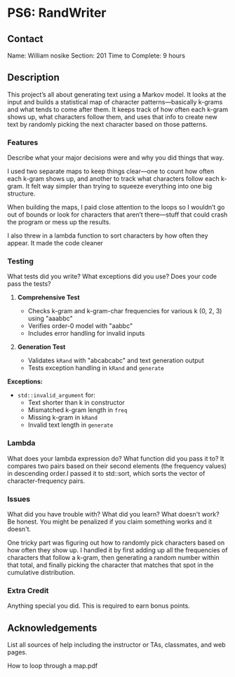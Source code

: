 # PS6: RandWriter

## Contact
Name: William nosike
Section: 201
Time to Complete: 9 hours 

## Description

This project’s all about generating text using a Markov model. It looks at the input and builds a statistical map of character patterns—basically k-grams and what tends to come after them. It keeps track of how often each k-gram shows up, what characters follow them, and uses that info to create new text by randomly picking the next character based on those patterns.

### Features

Describe what your major decisions were and why you did things that way.

I used two separate maps to keep things clear—one to count how often each k-gram shows up, and another to track what characters follow each k-gram. It felt way simpler than trying to squeeze everything into one big structure.

When building the maps, I paid close attention to the loops so I wouldn’t go out of bounds or look for characters that aren’t there—stuff that could crash the program or mess up the results.

I also threw in a lambda function to sort characters by how often they appear. It made the code cleaner

### Testing
What tests did you write?  What exceptions did you use?  Does your code pass the tests?
1. **Comprehensive Test**  
   - Checks k-gram and k-gram-char frequencies for various k (0, 2, 3) using "aaabbc"  
   - Verifies order-0 model with "aabbc"  
   - Includes error handling for invalid inputs  

2. **Generation Test**  
   - Validates `kRand` with "abcabcabc" and text generation output  
   - Tests exception handling in `kRand` and `generate`  

**Exceptions:**  
- `std::invalid_argument` for:  
  - Text shorter than k in constructor  
  - Mismatched k-gram length in `freq`  
  - Missing k-gram in `kRand`  
  - Invalid text length in `generate`



### Lambda
What does your lambda expression do?  What function did you pass it to?
It compares two pairs based on their second elements (the frequency
 values) in descending order.I passed it to std::sort, which sorts the vector of character-frequency pairs.

### Issues
What did you have trouble with?  What did you learn?  What doesn't work?  Be honest.  You might be penalized if you claim something works and it doesn't.


One tricky part was figuring out how to randomly pick characters based on how often they show up. I handled it by first adding up all the frequencies of characters that follow a k-gram, then generating a random number within that total, and finally picking the character that matches that spot in the cumulative distribution.


### Extra Credit
Anything special you did.  This is required to earn bonus points.

## Acknowledgements
List all sources of help including the instructor or TAs, classmates, and web pages.

How to loop through a map.pdf






